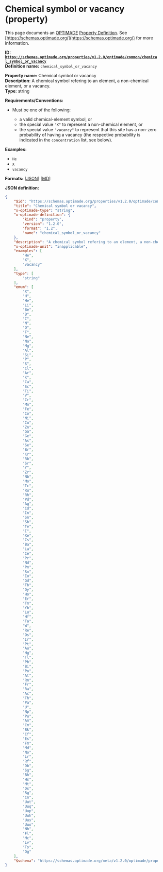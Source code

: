 # Chemical symbol or vacancy (property)
This page documents an [OPTIMADE](https://www.optimade.org/) [Property Definition](https://schemas.optimade.org/#definitions). See [https://schemas.optimade.org/](https://schemas.optimade.org/) for more information.

**ID: [`https://schemas.optimade.org/properties/v1.2.0/optimade/common/chemical_symbol_or_vacancy`](https://schemas.optimade.org/properties/v1.2.0/optimade/common/chemical_symbol_or_vacancy)**  
**Definition name:** `chemical_symbol_or_vacancy`

**Property name:** Chemical symbol or vacancy  
**Description:** A chemical symbol refering to an element, a non-chemical element, or a vacancy.  
**Type:** string  

**Requirements/Conventions:**

- Must be one of the following:

  - a valid chemical-element symbol, or
  - the special value `"X"` to represent a non-chemical element, or
  - the special value `"vacancy"` to represent that this site has a non-zero probability of having a vacancy (the respective probability is indicated in the `concentration` list, see below).

**Examples:**

- `He`
- `X`
- `vacancy`

**Formats:** [[JSON](chemical_symbol_or_vacancy.json)] [[MD](chemical_symbol_or_vacancy.md)]

**JSON definition:**

``` json
{
    "$id": "https://schemas.optimade.org/properties/v1.2.0/optimade/common/chemical_symbol_or_vacancy",
    "title": "Chemical symbol or vacancy",
    "x-optimade-type": "string",
    "x-optimade-definition": {
        "kind": "property",
        "version": "1.2.0",
        "format": "1.2",
        "name": "chemical_symbol_or_vacancy"
    },
    "description": "A chemical symbol refering to an element, a non-chemical element, or a vacancy.\n\n**Requirements/Conventions:**\n\n- Must be one of the following:\n\n  - a valid chemical-element symbol, or\n  - the special value `\"X\"` to represent a non-chemical element, or\n  - the special value `\"vacancy\"` to represent that this site has a non-zero probability of having a vacancy (the respective probability is indicated in the `concentration` list, see below).",
    "x-optimade-unit": "inapplicable",
    "examples": [
        "He",
        "X",
        "vacancy"
    ],
    "type": [
        "string"
    ],
    "enum": [
        "X",
        "H",
        "He",
        "Li",
        "Be",
        "B",
        "C",
        "N",
        "O",
        "F",
        "Ne",
        "Na",
        "Mg",
        "Al",
        "Si",
        "P",
        "S",
        "Cl",
        "Ar",
        "K",
        "Ca",
        "Sc",
        "Ti",
        "V",
        "Cr",
        "Mn",
        "Fe",
        "Co",
        "Ni",
        "Cu",
        "Zn",
        "Ga",
        "Ge",
        "As",
        "Se",
        "Br",
        "Kr",
        "Rb",
        "Sr",
        "Y",
        "Zr",
        "Nb",
        "Mo",
        "Tc",
        "Ru",
        "Rh",
        "Pd",
        "Ag",
        "Cd",
        "In",
        "Sn",
        "Sb",
        "Te",
        "I",
        "Xe",
        "Cs",
        "Ba",
        "La",
        "Ce",
        "Pr",
        "Nd",
        "Pm",
        "Sm",
        "Eu",
        "Gd",
        "Tb",
        "Dy",
        "Ho",
        "Er",
        "Tm",
        "Yb",
        "Lu",
        "Hf",
        "Ta",
        "W",
        "Re",
        "Os",
        "Ir",
        "Pt",
        "Au",
        "Hg",
        "Tl",
        "Pb",
        "Bi",
        "Po",
        "At",
        "Rn",
        "Fr",
        "Ra",
        "Ac",
        "Th",
        "Pa",
        "U",
        "Np",
        "Pu",
        "Am",
        "Cm",
        "Bk",
        "Cf",
        "Es",
        "Fm",
        "Md",
        "No",
        "Lr",
        "Rf",
        "Db",
        "Sg",
        "Bh",
        "Hs",
        "Mt",
        "Ds",
        "Rg",
        "Cn",
        "Uut",
        "Uuq",
        "Uup",
        "Uuh",
        "Uus",
        "Uuo",
        "Nh",
        "Fl",
        "Mc",
        "Lv",
        "Ts",
        "Og"
    ],
    "$schema": "https://schemas.optimade.org/meta/v1.2.0/optimade/property_definition.md"
}
```